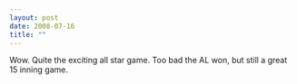 ```yaml
---
layout: post
date: 2008-07-16
title: ""
---
```

Wow. Quite the exciting all star game. Too bad the AL won, but still a great 15 inning game.